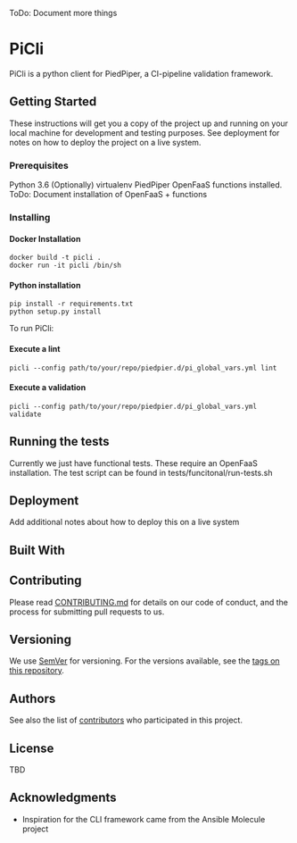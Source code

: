 ToDo:
Document more things

# PiCli

PiCli is a python client for PiedPiper, a CI-pipeline validation framework.

## Getting Started

These instructions will get you a copy of the project up and running on your local machine for development and testing purposes. See deployment for notes on how to deploy the project on a live system.

### Prerequisites

Python 3.6
(Optionally) virtualenv
PiedPiper OpenFaaS functions installed. 
ToDo: Document installation of OpenFaaS + functions


### Installing

#### Docker Installation

```
docker build -t picli .
docker run -it picli /bin/sh
```

#### Python installation
```
pip install -r requirements.txt
python setup.py install
```

To run PiCli:

#### Execute a lint

```
picli --config path/to/your/repo/piedpier.d/pi_global_vars.yml lint
```

#### Execute a validation

```
picli --config path/to/your/repo/piedpier.d/pi_global_vars.yml validate
```

## Running the tests

Currently we just have functional tests. These require an OpenFaaS installation. The test script
can be found in tests/funcitonal/run-tests.sh


## Deployment

Add additional notes about how to deploy this on a live system

## Built With

## Contributing

Please read [CONTRIBUTING.md](https://gist.github.com/PurpleBooth/b24679402957c63ec426) for details on our code of conduct, and the process for submitting pull requests to us.

## Versioning

We use [SemVer](http://semver.org/) for versioning. For the versions available, see the [tags on this repository](https://github.com/your/project/tags).

## Authors

See also the list of [contributors](https://github.com/your/project/contributors) who participated in this project.

## License

TBD

## Acknowledgments

* Inspiration for the CLI framework came from the Ansible Molecule project

